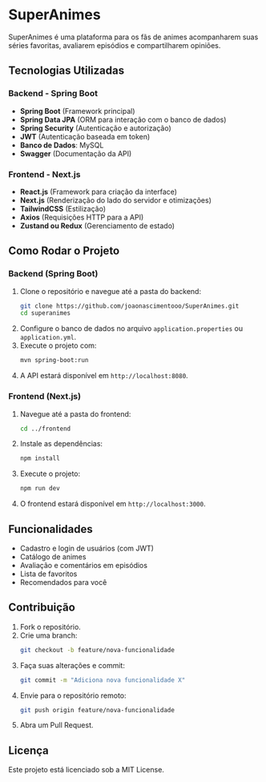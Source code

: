 # SuperAnimes

SuperAnimes é uma plataforma para os fãs de animes acompanharem suas séries favoritas, avaliarem episódios e compartilharem opiniões.

## Tecnologias Utilizadas

### Backend - Spring Boot
- **Spring Boot** (Framework principal)
- **Spring Data JPA** (ORM para interação com o banco de dados)
- **Spring Security** (Autenticação e autorização)
- **JWT** (Autenticação baseada em token)
- **Banco de Dados**: MySQL
- **Swagger** (Documentação da API)

### Frontend - Next.js
- **React.js** (Framework para criação da interface)
- **Next.js** (Renderização do lado do servidor e otimizações)
- **TailwindCSS** (Estilização)
- **Axios** (Requisições HTTP para a API)
- **Zustand ou Redux** (Gerenciamento de estado)

## Como Rodar o Projeto

### Backend (Spring Boot)

1. Clone o repositório e navegue até a pasta do backend:
   ```sh
   git clone https://github.com/joaonascimentooo/SuperAnimes.git
   cd superanimes
   ```
2. Configure o banco de dados no arquivo `application.properties` ou `application.yml`.
3. Execute o projeto com:
   ```sh
   mvn spring-boot:run
   ```
4. A API estará disponível em `http://localhost:8080`.

### Frontend (Next.js)

1. Navegue até a pasta do frontend:
   ```sh
   cd ../frontend
   ```
2. Instale as dependências:
   ```sh
   npm install
   ```
3. Execute o projeto:
   ```sh
   npm run dev
   ```
4. O frontend estará disponível em `http://localhost:3000`.

## Funcionalidades
- Cadastro e login de usuários (com JWT)
- Catálogo de animes
- Avaliação e comentários em episódios
- Lista de favoritos
- Recomendados para você

## Contribuição
1. Fork o repositório.
2. Crie uma branch:
   ```sh
   git checkout -b feature/nova-funcionalidade
   ```
3. Faça suas alterações e commit:
   ```sh
   git commit -m "Adiciona nova funcionalidade X"
   ```
4. Envie para o repositório remoto:
   ```sh
   git push origin feature/nova-funcionalidade
   ```
5. Abra um Pull Request.

## Licença
Este projeto está licenciado sob a MIT License.
